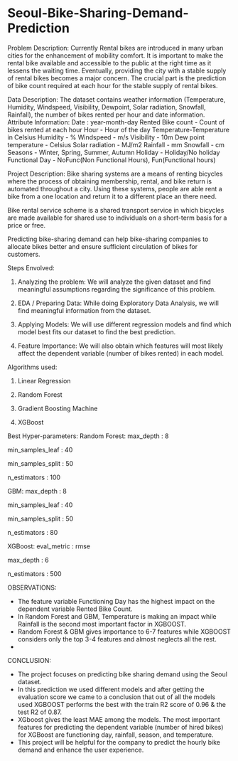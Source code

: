 # Seoul-Bike-Sharing-Demand-Prediction

Problem Description:
Currently Rental bikes are introduced in many urban cities for the enhancement of mobility comfort. It is important to make the rental bike available and accessible to the public at the right time as it lessens the waiting time. Eventually, providing the city with a stable supply of rental bikes becomes a major concern. The crucial part is the prediction of bike count required at each hour for the stable supply of rental bikes.


Data Description:
The dataset contains weather information (Temperature, Humidity, Windspeed, Visibility, Dewpoint, Solar radiation, Snowfall, Rainfall), the number of bikes rented per hour and date information.
Attribute Information:
Date : year-month-day
Rented Bike count - Count of bikes rented at each hour
Hour - Hour of the day
Temperature-Temperature in Celsius
Humidity - %
Windspeed - m/s
Visibility - 10m
Dew point temperature - Celsius
Solar radiation - MJ/m2
Rainfall - mm
Snowfall - cm
Seasons - Winter, Spring, Summer, Autumn
Holiday - Holiday/No holiday
Functional Day - NoFunc(Non Functional Hours), Fun(Functional hours)

Project Description:
Bike sharing systems are a means of renting bicycles where the process of obtaining membership, rental, and bike return is automated throughout a city. Using these systems, people are able rent a bike from a one location and return it to a different place an there need.

Bike rental service scheme is a shared transport service in which bicycles are made available for shared use to individuals on a short-term basis for a price or free.

Predicting bike-sharing demand can help bike-sharing companies to allocate bikes better and ensure sufficient circulation of bikes for customers.

Steps Envolved:
1. Analyzing the problem: We will analyze the given dataset and find meaningful assumptions regarding the significance of this problem.

2. EDA / Preparing Data: While doing Exploratory Data Analysis, we will find meaningful information from the dataset.

3. Applying Models: We will use different regression models and find which model best fits our dataset to find the best prediction.

4. Feature Importance: We will also obtain which features will most likely affect the dependent variable (number of bikes rented) in each model.

Algorithms used:
1. Linear Regression

2. Random Forest

3. Gradient Boosting Machine

4. XGBoost

Best Hyper-parameters:
Random Forest:
max_depth : 8

min_samples_leaf : 40

min_samples_split : 50

n_estimators : 100

GBM:
max_depth : 8

min_samples_leaf : 40

min_samples_split : 50

n_estimators : 80

XGBoost:
eval_metric : rmse

max_depth : 6

n_estimators : 500


OBSERVATIONS:
* The feature variable Functioning Day has the highest impact on the dependent variable Rented Bike Count.
* In Random Forest and GBM, Temperature is making an impact while Rainfall is the second most important factor in XGBOOST.
* Random Forest & GBM gives importance to 6-7 features while XGBOOST considers only the top 3-4 features and almost neglects all the rest.
*
CONCLUSION:
* The project focuses on predicting bike sharing demand using the Seoul dataset.
* In this prediction we used different models and after getting the evaluation score we came to a conclusion that out of all the models used XGBOOST performs the best with the train R2 score of 0.96 & the test R2 of 0.87.
* XGboost gives the least MAE among the models. The most important features for predicting the dependent variable (number of hired bikes) for XGBoost are functioning day, rainfall, season, and temperature.
* This project will be helpful for the company to predict the hourly bike demand and enhance the user experience.






